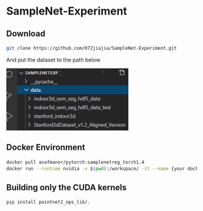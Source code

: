 # SampleNet-Experiment

## Download

```bash
git clone https://github.com/072jiajia/SampleNet-Experiment.git
```
And put the dataset to the path below
<div align="left">
  <img src="https://github.com/072jiajia/SampleNet-Experiment/blob/main/DataPath.png"/>
</div>

## Docker Environment

```bash
docker pull asafmanor/pytorch:samplenetreg_torch1.4
docker run --runtime nvidia -v $(pwd):/workspace/ -it --name {your docker's name} asafmanor/pytorch:samplenetreg_torch1.4
```

## Building only the CUDA kernels

```bash
pip install pointnet2_ops_lib/.
```


